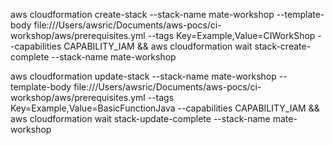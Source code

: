 aws cloudformation create-stack --stack-name mate-workshop --template-body file:///Users/awsric/Documents/aws-pocs/ci-workshop/aws/prerequisites.yml  --tags Key=Example,Value=CIWorkShop --capabilities CAPABILITY_IAM   && aws cloudformation wait stack-create-complete --stack-name mate-workshop


aws cloudformation update-stack --stack-name mate-workshop --template-body file:///Users/awsric/Documents/aws-pocs/ci-workshop/aws/prerequisites.yml  --tags Key=Example,Value=BasicFunctionJava --capabilities CAPABILITY_IAM   && aws cloudformation wait stack-update-complete --stack-name mate-workshop